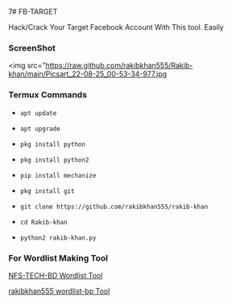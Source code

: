 7# FB-TARGET

Hack/Crack Your Target Facebook Account With This tool.
Easily 

### ScreenShot

<img src="https://raw.github.com/rakibkhan555/Rakib-khan/main/Picsart_22-08-25_00-53-34-977.jpg

### Termux Commands

* `apt update`

* `apt upgrade`

* `pkg install python`

* `pkg install python2`

* `pip install mechanize`

* `pkg install git`

* `git clone https://github.com/rakibkhan555/rakib-khan`

* `cd Rakib-khan`

* `python2 rakib-khan.py`

### For Wordlist Making Tool

<a href="http://github.com/nfs-tech-bd/WORDLIST">NFS-TECH-BD Wordlist Tool</a>

<a href="https://github.com/rakibkhan555/wordlist-bp">rakibkhan555 wordlist-bp Tool</a>
